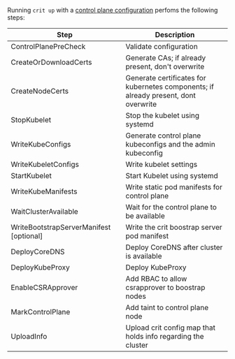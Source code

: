 
Running `crit up` with a [control plane configuration](configuring-control-plane-components.md
) perfoms the following steps:

| Step      | Description 
| ----------- | ------------------------------------------------------------------------------------ 
|ControlPlanePreCheck | Validate configuration
|CreateOrDownloadCerts | Generate CAs; if already present, don't overwrite
|CreateNodeCerts | Generate certificates for kubernetes components; if already present, dont overwrite 
|StopKubelet | Stop the kubelet using systemd
|WriteKubeConfigs | Generate control plane kubeconfigs and the admin kubeconfig
|WriteKubeletConfigs | Write kubelet settings
|StartKubelet |        Start Kubelet using systemd
|WriteKubeManifests | Write static pod manifests for control plane
|WaitClusterAvailable | Wait for the control plane to be available
|WriteBootstrapServerManifest [optional] | Write the crit boostrap server pod manifest
|DeployCoreDNS | Deploy CoreDNS after cluster is available 
|DeployKubeProxy | Deploy KubeProxy 
|EnableCSRApprover | Add RBAC to allow csrapprover to boostrap nodes 
|MarkControlPlane | Add taint to control plane node
|UploadInfo | Upload crit config map that holds info regarding the cluster




